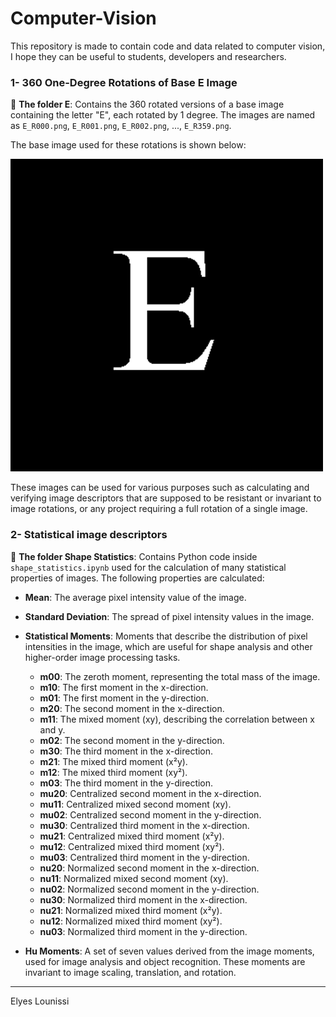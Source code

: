 # Computer-Vision

This repository is made to contain code and data related to computer vision, I hope they can be useful to students, developers and researchers.


### 1- 360 One-Degree Rotations of Base E Image

📂 **The folder E**: Contains the 360 rotated versions of a base image containing the letter "E", each rotated by 1 degree. The images are named as `E_R000.png`, `E_R001.png`, `E_R002.png`, ..., `E_R359.png`.


The base image used for these rotations is shown below:

![Base E Image](/E/E_R000.png)

These images can be used for various purposes such as calculating and verifying image descriptors that are supposed to be resistant or invariant to image rotations, or any project requiring a full rotation of a single image.


### 2- Statistical image descriptors

📂 **The folder Shape Statistics**: Contains Python code inside `shape_statistics.ipynb` used for the calculation of many statistical properties of images. The following properties are calculated:

- **Mean**: The average pixel intensity value of the image.
- **Standard Deviation**: The spread of pixel intensity values in the image.
- **Statistical Moments**: Moments that describe the distribution of pixel intensities in the image, which are useful for shape analysis and other higher-order image processing tasks.

  - **m00**: The zeroth moment, representing the total mass of the image.
  - **m10**: The first moment in the x-direction.
  - **m01**: The first moment in the y-direction.
  - **m20**: The second moment in the x-direction.
  - **m11**: The mixed moment (xy), describing the correlation between x and y.
  - **m02**: The second moment in the y-direction.
  - **m30**: The third moment in the x-direction.
  - **m21**: The mixed third moment (x²y).
  - **m12**: The mixed third moment (xy²).
  - **m03**: The third moment in the y-direction.
  - **mu20**: Centralized second moment in the x-direction.
  - **mu11**: Centralized mixed second moment (xy).
  - **mu02**: Centralized second moment in the y-direction.
  - **mu30**: Centralized third moment in the x-direction.
  - **mu21**: Centralized mixed third moment (x²y).
  - **mu12**: Centralized mixed third moment (xy²).
  - **mu03**: Centralized third moment in the y-direction.
  - **nu20**: Normalized second moment in the x-direction.
  - **nu11**: Normalized mixed second moment (xy).
  - **nu02**: Normalized second moment in the y-direction.
  - **nu30**: Normalized third moment in the x-direction.
  - **nu21**: Normalized mixed third moment (x²y).
  - **nu12**: Normalized mixed third moment (xy²).
  - **nu03**: Normalized third moment in the y-direction.

- **Hu Moments**: A set of seven values derived from the image moments, used for image analysis and object recognition. These moments are invariant to image scaling, translation, and rotation.




---

Elyes Lounissi
